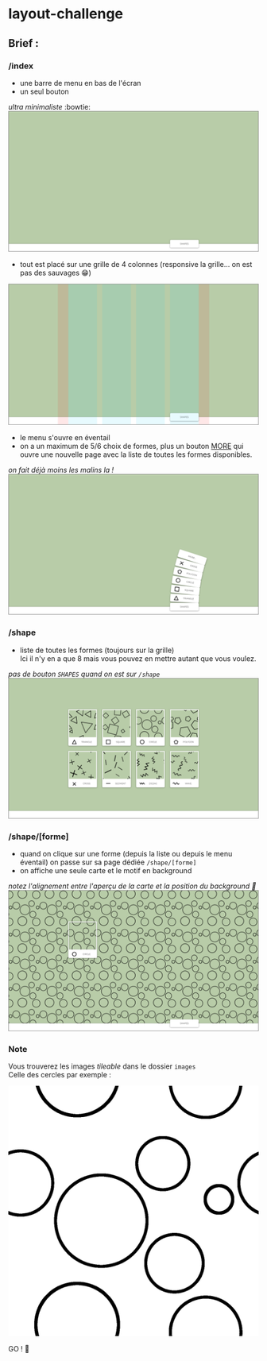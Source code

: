 # layout-challenge

## Brief :

### /index

- une barre de menu en bas de l'écran
- un seul bouton

_ultra minimaliste_ :bowtie:
![index](images/home.png)

- tout est placé sur une grille de 4 colonnes (responsive la grille... on est pas des sauvages :grin:)

![grid](images/home-grid.png)

- le menu s'ouvre en éventail
- on a un maximum de 5/6 choix de formes, plus un bouton [MORE](#shape) qui ouvre une nouvelle page avec la liste de toutes les formes disponibles.

_on fait déjà moins les malins la !_
![menu](images/home-menu.png)

### /shape

- liste de toutes les formes (toujours sur la grille)  
  Ici il n'y en a que 8 mais vous pouvez en mettre autant que vous voulez.

_pas de bouton `SHAPES` quand on est sur `/shape`_
![list](images/shape.png)

### /shape/[forme]

- quand on clique sur une forme (depuis la liste ou depuis le menu éventail) on passe sur sa page dédiée `/shape/[forme]`
- on affiche une seule carte et le motif en background

_notez l'alignement entre l'aperçu de la carte et la position du background :art:_
![motif](images/shape-id.png)

### Note

Vous trouverez les images _tileable_ dans le dossier `images`  
Celle des cercles par exemple :

![tile](images/tile-circle.png)

GO ! :checkered_flag:
